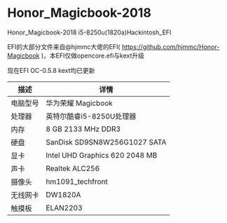 # Honor_Magicbook-2018
Honor_Magicbook-2018 i5-8250u(1820a)Hackintosh_EFI

EFI的大部分文件来自@hjmmc大佬的EFI( https://github.com/hjmmc/Honor-Magicbook )，本EFI仅做opencore.efi与kext升级

现在EFI OC-0.5.8 kext均已更新

| 描述   | 详情                                                  |
| ------------------- | ------------------------------------------- |
| 电脑型号      | 华为荣耀 Magicbook      |
| 处理器           | 英特尔酷睿i5-8250U处理器     |
| 内存              | 8 GB 2133 MHz DDR3              |
| 硬盘           | SanDisk SD9SN8W256G1027 SATA    |
| 显卡 | Intel UHD Graphics 620 2048 MB                     |
| 声卡         | Realtek ALC256           |
| 摄像头 | hm1091_techfront |
| 无线网卡       | DW1820A                        |
| 触摸板 | ELAN2203 |

